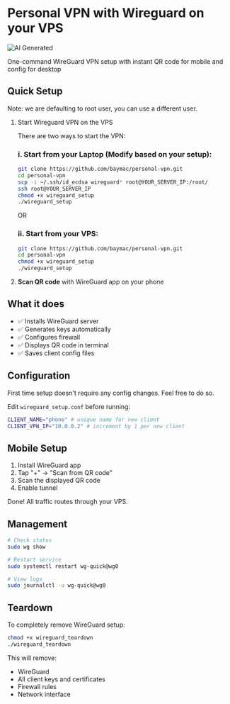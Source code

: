 # Personal VPN with Wireguard on your VPS

![AI Generated](https://img.shields.io/badge/🤖_AI-Generated-orange)

One-command WireGuard VPN setup with instant QR code for mobile and config for desktop

## Quick Setup

Note: we are defaulting to root user, you can use a different user.

1. Start Wireguard VPN on the VPS

   There are two ways to start the VPN:

   ### i. Start from your Laptop (Modify based on your setup):
      ```bash
      git clone https://github.com/baymac/personal-vpn.git
      cd personal-vpn   
      scp -i ~/.ssh/id_ecdsa wireguard* root@YOUR_SERVER_IP:/root/
      ssh root@YOUR_SERVER_IP
      chmod +x wireguard_setup
      ./wireguard_setup
      ```

   OR

   ### ii. Start from your VPS:
      ```bash
      git clone https://github.com/baymac/personal-vpn.git
      cd personal-vpn
      chmod +x wireguard_setup
      ./wireguard_setup
      ```

2. **Scan QR code** with WireGuard app on your phone

## What it does

- ✅ Installs WireGuard server
- ✅ Generates keys automatically  
- ✅ Configures firewall
- ✅ Displays QR code in terminal
- ✅ Saves client config files

## Configuration

First time setup doesn't require any config changes. Feel free to do so.

Edit `wireguard_setup.conf` before running:

```bash
CLIENT_NAME="phone" # unique name for new client
CLIENT_VPN_IP="10.0.0.2" # increment by 1 per new client
```

## Mobile Setup

1. Install WireGuard app
2. Tap "+" → "Scan from QR code"
3. Scan the displayed QR code
4. Enable tunnel

Done! All traffic routes through your VPS.

## Management

```bash
# Check status
sudo wg show

# Restart service  
sudo systemctl restart wg-quick@wg0

# View logs
sudo journalctl -u wg-quick@wg0
```

## Teardown

To completely remove WireGuard setup:

```bash
chmod +x wireguard_teardown
./wireguard_teardown
```

This will remove:
- WireGuard
- All client keys and certificates  
- Firewall rules
- Network interface
